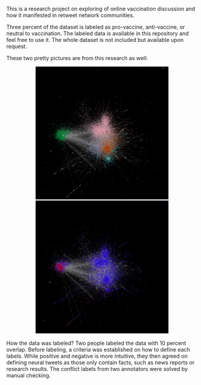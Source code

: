 This is a research project on exploring  of online vaccination discussion and how it manifested in retweet network communities.

Three percent of the dataset is labeled as pro-vaccine, anti-vaccine, or neutral to vaccination. The labeled data is available in this repository and feel free to use it. The whole dataset is not included but available upon request.

These two pretty pictures are from this research as well:

<p align="center">
  <img src="modularity.png" width="350" height="350"/>
  <img src="stance.png" width="350" height="350"/>
</p>

How the data was labeled?
Two people labeled the data with 10 percent overlap. Before labeling, a criteria was established on how to define each labels. While positive and negative is more intuitive, they then agreed on defining neural tweets as those only contain facts, such as news reports or research results. The conflict labels from two annotators were solved by manual checking.